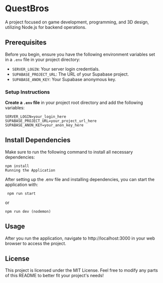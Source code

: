 # QuestBros

A project focused on game development, programming, and 3D design, utilizing Node.js for backend operations.

## Prerequisites

Before you begin, ensure you have the following environment variables set in a `.env` file in your project directory:

- `SERVER_LOGIN`: Your server login credentials.
- `SUPABASE_PROJECT_URL`: The URL of your Supabase project.
- `SUPABASE_ANON_KEY`: Your Supabase anonymous key.

### Setup Instructions

**Create a `.env` file** in your project root directory and add the following variables:

   ```plaintext
   SERVER_LOGIN=your_login_here
   SUPABASE_PROJECT_URL=your_project_url_here
   SUPABASE_ANON_KEY=your_anon_key_here
   ```

## Install Dependencies

Make sure to run the following command to install all necessary dependencies:

    npm install
    Running the Application

After setting up the .env file and installing dependencies, you can start the application with:

   ```plaintext
    npm run start
   ```
   or 
   ```plaintext
   npm run dev (nodemon)
   ```

## Usage
After you run the application, navigate to http://localhost:3000 in your web browser to access the project.

## License
This project is licensed under the MIT License.
Feel free to modify any parts of this README to better fit your project's needs!
